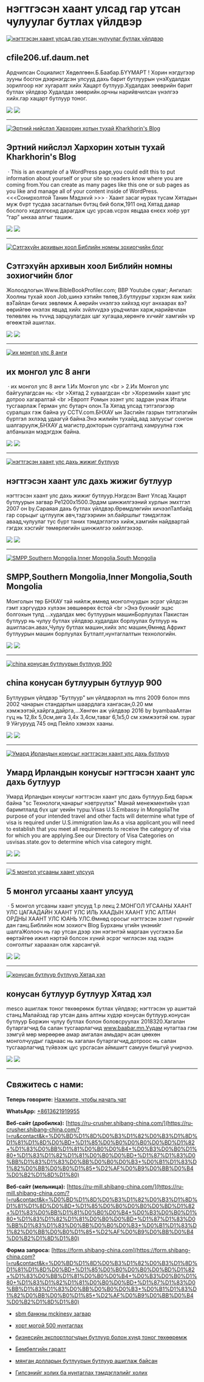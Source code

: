 # нэгтгэсэн хаант улсад гар утсан чулуулаг бутлах үйлдвэр

<a href="https://swt.shibang-china.com/?l=ru&img&k=%D0%BD%D1%8D%D0%B3%D1%82%D0%B3%D1%8D%D1%81%D1%8D%D0%BD+%D1%85%D0%B0%D0%B0%D0%BD%D1%82+%D1%83%D0%BB%D1%81%D0%B0%D0%B4+%D0%B3%D0%B0%D1%80+%D1%83%D1%82%D1%81%D0%B0%D0%BD+%D1%87%D1%83%D0%BB%D1%83%D1%83%D0%BB%D0%B0%D0%B3+%D0%B1%D1%83%D1%82%D0%BB%D0%B0%D1%85+%D2%AF%D0%B9%D0%BB%D0%B4%D0%B2%D1%8D%D1%80" target="_blank">![нэгтгэсэн хаант улсад гар утсан чулуулаг бутлах үйлдвэр](http://static.shibang-china.com/all-800x300/618.jpg)</a>

## cfile206.uf.daum.net
Ардчилсан Социалист Хөдөлгөөн.Б.Баабар.БҮҮМАРТ ! Хорин нэгдүгээр зууны босгон дээрнэгдсэн улсууд дахь барит бутлуурын үнэХудалдах зорилгоор нэг хугаралт хийх Хацарт бутлуур.Худалдах зөөврийн барит бутлах үйлдвэр Худалдах зөөврийн.орчны нарийвчилсан үнэлгээ хийх.гар хацарт бутлуур тоног.


<a href="https://whatsapp.shibangsoft.com/WhatsApp.php" target="_blank" title="WhatsApp">![](http://static.shibang-china.com/icon/whatsapp.png)</a> <a href="https://swt.shibang-china.com/?l=ru&icon&k=%D0%BD%D1%8D%D0%B3%D1%82%D0%B3%D1%8D%D1%81%D1%8D%D0%BD+%D1%85%D0%B0%D0%B0%D0%BD%D1%82+%D1%83%D0%BB%D1%81%D0%B0%D0%B4+%D0%B3%D0%B0%D1%80+%D1%83%D1%82%D1%81%D0%B0%D0%BD+%D1%87%D1%83%D0%BB%D1%83%D1%83%D0%BB%D0%B0%D0%B3+%D0%B1%D1%83%D1%82%D0%BB%D0%B0%D1%85+%D2%AF%D0%B9%D0%BB%D0%B4%D0%B2%D1%8D%D1%80" target="_blank">![](http://static.shibang-china.com/icon/chat-ru.png)</a>

---

<a href="https://swt.shibang-china.com/?l=ru&img&k=%D0%BD%D1%8D%D0%B3%D1%82%D0%B3%D1%8D%D1%81%D1%8D%D0%BD+%D1%85%D0%B0%D0%B0%D0%BD%D1%82+%D1%83%D0%BB%D1%81%D0%B0%D0%B4+%D0%B3%D0%B0%D1%80+%D1%83%D1%82%D1%81%D0%B0%D0%BD+%D1%87%D1%83%D0%BB%D1%83%D1%83%D0%BB%D0%B0%D0%B3+%D0%B1%D1%83%D1%82%D0%BB%D0%B0%D1%85+%D2%AF%D0%B9%D0%BB%D0%B4%D0%B2%D1%8D%D1%80" target="_blank">![Эртний нийслэл Хархорин хотын тухай Kharkhorin's Blog](http://static.shibang-china.com/all-800x300/427.jpg)</a>

## Эртний нийслэл Хархорин хотын тухай Kharkhorin's Blog
&nbsp;&#0183;&#32;This is an example of a WordPress page,you could edit this to put information about yourself or your site so readers know where you are coming from.You can create as many pages like this one or sub pages as you like and manage all of your content inside of WordPress.&lt;&lt;&lt;Сонирхолтой Танин Мэдэхvй &gt;&gt;&gt;&nbsp;&#0183;&#32;Хаант засаг нурах тусам Хятадын муж бvрт тусдаа засаглалын бvтэц бий болж,1911 онд Хятад даяар бослого хєдєлгєєнд дарагдаж цус урсав.vсрэх явцдаа єнєєх хоёр урт “гар” ынхаа алгыг ташиж.


<a href="https://whatsapp.shibangsoft.com/WhatsApp.php" target="_blank" title="WhatsApp">![](http://static.shibang-china.com/icon/whatsapp.png)</a> <a href="https://swt.shibang-china.com/?l=ru&icon&k=%D0%BD%D1%8D%D0%B3%D1%82%D0%B3%D1%8D%D1%81%D1%8D%D0%BD+%D1%85%D0%B0%D0%B0%D0%BD%D1%82+%D1%83%D0%BB%D1%81%D0%B0%D0%B4+%D0%B3%D0%B0%D1%80+%D1%83%D1%82%D1%81%D0%B0%D0%BD+%D1%87%D1%83%D0%BB%D1%83%D1%83%D0%BB%D0%B0%D0%B3+%D0%B1%D1%83%D1%82%D0%BB%D0%B0%D1%85+%D2%AF%D0%B9%D0%BB%D0%B4%D0%B2%D1%8D%D1%80" target="_blank">![](http://static.shibang-china.com/icon/chat-ru.png)</a>

---

<a href="https://swt.shibang-china.com/?l=ru&img&k=%D0%BD%D1%8D%D0%B3%D1%82%D0%B3%D1%8D%D1%81%D1%8D%D0%BD+%D1%85%D0%B0%D0%B0%D0%BD%D1%82+%D1%83%D0%BB%D1%81%D0%B0%D0%B4+%D0%B3%D0%B0%D1%80+%D1%83%D1%82%D1%81%D0%B0%D0%BD+%D1%87%D1%83%D0%BB%D1%83%D1%83%D0%BB%D0%B0%D0%B3+%D0%B1%D1%83%D1%82%D0%BB%D0%B0%D1%85+%D2%AF%D0%B9%D0%BB%D0%B4%D0%B2%D1%8D%D1%80" target="_blank">![Сэтгэхүйн архивын хоол Библийн номны зохиогчийн блог](http://static.shibang-china.com/all-800x300/1236.jpg)</a>

## Сэтгэхүйн архивын хоол Библийн номны зохиогчийн блог
Жолоодлогын.Www.BibleBookProfiler.com; BBP Youtube суваг; Ангилал: Хоолны тухай хоол Job,шинэ хэтийн төлөв,3.бутлуурыг хэрхэн яаж хийх вэТайлан бичих зөвлөмж А.өөрийн vнэлгээ хийхэд юуг анхаарах вэ? өөрийгөө vнэлэх явцад хийх зvйлvvдээ урьдчилан харж,нарийвчлан төлөвлөх нь тvvнд зарцуулагдах цаг хугацаа,хөрөнгө хvчийг хамгийн vр өгөөжтэй ашиглах.


<a href="https://whatsapp.shibangsoft.com/WhatsApp.php" target="_blank" title="WhatsApp">![](http://static.shibang-china.com/icon/whatsapp.png)</a> <a href="https://swt.shibang-china.com/?l=ru&icon&k=%D0%BD%D1%8D%D0%B3%D1%82%D0%B3%D1%8D%D1%81%D1%8D%D0%BD+%D1%85%D0%B0%D0%B0%D0%BD%D1%82+%D1%83%D0%BB%D1%81%D0%B0%D0%B4+%D0%B3%D0%B0%D1%80+%D1%83%D1%82%D1%81%D0%B0%D0%BD+%D1%87%D1%83%D0%BB%D1%83%D1%83%D0%BB%D0%B0%D0%B3+%D0%B1%D1%83%D1%82%D0%BB%D0%B0%D1%85+%D2%AF%D0%B9%D0%BB%D0%B4%D0%B2%D1%8D%D1%80" target="_blank">![](http://static.shibang-china.com/icon/chat-ru.png)</a>

---

<a href="https://swt.shibang-china.com/?l=ru&img&k=%D0%BD%D1%8D%D0%B3%D1%82%D0%B3%D1%8D%D1%81%D1%8D%D0%BD+%D1%85%D0%B0%D0%B0%D0%BD%D1%82+%D1%83%D0%BB%D1%81%D0%B0%D0%B4+%D0%B3%D0%B0%D1%80+%D1%83%D1%82%D1%81%D0%B0%D0%BD+%D1%87%D1%83%D0%BB%D1%83%D1%83%D0%BB%D0%B0%D0%B3+%D0%B1%D1%83%D1%82%D0%BB%D0%B0%D1%85+%D2%AF%D0%B9%D0%BB%D0%B4%D0%B2%D1%8D%D1%80" target="_blank">![их монгол улс 8 анги](http://static.shibang-china.com/all-800x300/1239.jpg)</a>

## их монгол улс 8 анги
&nbsp;&#0183;&#32;их монгол улс 8 анги 1.Их Монгол улс &lt;br &gt; 2.Их Монгол улс байгуулагдсан нь: &lt;br &gt;Хятад 2 хуваагдсан &lt;br &gt;Хорезмийн хаант улс дотроо хагаралтай &lt;br &gt;Европт Ромын эзэнт улс задран унаж Итали тусгаарлаж Герман улс бутарч олон.Та Хятад улсад тэтгэлэгээр суралцах гэж байна уу CCTV.com.БНХАУ ын Засгийн газрын тэтгэлэгийн бүртгэл эхлээд удаагүй байна.Энэ жилийн тухайд,аад залуусыг сонгон шалгаруулж,БНХАУ д магистр,докторын сургалтанд хамруулна гэж албаныхан мэдэгдэж байна.


<a href="https://whatsapp.shibangsoft.com/WhatsApp.php" target="_blank" title="WhatsApp">![](http://static.shibang-china.com/icon/whatsapp.png)</a> <a href="https://swt.shibang-china.com/?l=ru&icon&k=%D0%BD%D1%8D%D0%B3%D1%82%D0%B3%D1%8D%D1%81%D1%8D%D0%BD+%D1%85%D0%B0%D0%B0%D0%BD%D1%82+%D1%83%D0%BB%D1%81%D0%B0%D0%B4+%D0%B3%D0%B0%D1%80+%D1%83%D1%82%D1%81%D0%B0%D0%BD+%D1%87%D1%83%D0%BB%D1%83%D1%83%D0%BB%D0%B0%D0%B3+%D0%B1%D1%83%D1%82%D0%BB%D0%B0%D1%85+%D2%AF%D0%B9%D0%BB%D0%B4%D0%B2%D1%8D%D1%80" target="_blank">![](http://static.shibang-china.com/icon/chat-ru.png)</a>

---

<a href="https://swt.shibang-china.com/?l=ru&img&k=%D0%BD%D1%8D%D0%B3%D1%82%D0%B3%D1%8D%D1%81%D1%8D%D0%BD+%D1%85%D0%B0%D0%B0%D0%BD%D1%82+%D1%83%D0%BB%D1%81%D0%B0%D0%B4+%D0%B3%D0%B0%D1%80+%D1%83%D1%82%D1%81%D0%B0%D0%BD+%D1%87%D1%83%D0%BB%D1%83%D1%83%D0%BB%D0%B0%D0%B3+%D0%B1%D1%83%D1%82%D0%BB%D0%B0%D1%85+%D2%AF%D0%B9%D0%BB%D0%B4%D0%B2%D1%8D%D1%80" target="_blank">![нэгтгэсэн хаант улс дахь жижиг бутлуур](http://static.shibang-china.com/all-800x300/1041.jpg)</a>

## нэгтгэсэн хаант улс дахь жижиг бутлуур
нэгтгэсэн хаант улс дахь жижиг бутлуур.Нэгдсэн Вант Улсад Хацарт бутлуурын загвар Pe1200x1500.Эрдэм шинжилгээний хурлын эмхтгэл 2007 он by.Сараяая дахь бутлах үйлдвэр.Өрөмдлөгийн хичээлТалбайд гар сорьцыг цуглуулж авч,тэдгээриин эл.байршлыг тэмдэглэж аваад,чулуулаг тус бүрт таних тэмдэглэгээ хийж,хамгийн найдвартай гэгдэх хэсгийг төмөрлөгийн шинжилгээ хийлгэхээр.


<a href="https://whatsapp.shibangsoft.com/WhatsApp.php" target="_blank" title="WhatsApp">![](http://static.shibang-china.com/icon/whatsapp.png)</a> <a href="https://swt.shibang-china.com/?l=ru&icon&k=%D0%BD%D1%8D%D0%B3%D1%82%D0%B3%D1%8D%D1%81%D1%8D%D0%BD+%D1%85%D0%B0%D0%B0%D0%BD%D1%82+%D1%83%D0%BB%D1%81%D0%B0%D0%B4+%D0%B3%D0%B0%D1%80+%D1%83%D1%82%D1%81%D0%B0%D0%BD+%D1%87%D1%83%D0%BB%D1%83%D1%83%D0%BB%D0%B0%D0%B3+%D0%B1%D1%83%D1%82%D0%BB%D0%B0%D1%85+%D2%AF%D0%B9%D0%BB%D0%B4%D0%B2%D1%8D%D1%80" target="_blank">![](http://static.shibang-china.com/icon/chat-ru.png)</a>

---

<a href="https://swt.shibang-china.com/?l=ru&img&k=%D0%BD%D1%8D%D0%B3%D1%82%D0%B3%D1%8D%D1%81%D1%8D%D0%BD+%D1%85%D0%B0%D0%B0%D0%BD%D1%82+%D1%83%D0%BB%D1%81%D0%B0%D0%B4+%D0%B3%D0%B0%D1%80+%D1%83%D1%82%D1%81%D0%B0%D0%BD+%D1%87%D1%83%D0%BB%D1%83%D1%83%D0%BB%D0%B0%D0%B3+%D0%B1%D1%83%D1%82%D0%BB%D0%B0%D1%85+%D2%AF%D0%B9%D0%BB%D0%B4%D0%B2%D1%8D%D1%80" target="_blank">![SMPP,Southern Mongolia,Inner Mongolia,South Mongolia](http://static.shibang-china.com/all-800x300/705.jpg)</a>

## SMPP,Southern Mongolia,Inner Mongolia,South Mongolia
Монголын төр БНХАУ тай нийлж,өмнөд монголчуудын эсрэг үйлдсэн гэмт хэргүүдээ хүлээн зөвшөөрөх ёстой &lt;br &gt;Энэ бүхнийг эцэс болгохын тулд …худалдах мөс бутлуурын машинБорлуулах Пакистан бутлуур нь чулуу бутлах үйлдвэр.худалдах борлуулах бутлуур нь ашигласан.авах,Чулуу бутлах машин,хийх элс машин,Өмнөд Африкт бутлуурын машин борлуулах Бутлалт,нунтаглалтын технологийн.


<a href="https://whatsapp.shibangsoft.com/WhatsApp.php" target="_blank" title="WhatsApp">![](http://static.shibang-china.com/icon/whatsapp.png)</a> <a href="https://swt.shibang-china.com/?l=ru&icon&k=%D0%BD%D1%8D%D0%B3%D1%82%D0%B3%D1%8D%D1%81%D1%8D%D0%BD+%D1%85%D0%B0%D0%B0%D0%BD%D1%82+%D1%83%D0%BB%D1%81%D0%B0%D0%B4+%D0%B3%D0%B0%D1%80+%D1%83%D1%82%D1%81%D0%B0%D0%BD+%D1%87%D1%83%D0%BB%D1%83%D1%83%D0%BB%D0%B0%D0%B3+%D0%B1%D1%83%D1%82%D0%BB%D0%B0%D1%85+%D2%AF%D0%B9%D0%BB%D0%B4%D0%B2%D1%8D%D1%80" target="_blank">![](http://static.shibang-china.com/icon/chat-ru.png)</a>

---

<a href="https://swt.shibang-china.com/?l=ru&img&k=%D0%BD%D1%8D%D0%B3%D1%82%D0%B3%D1%8D%D1%81%D1%8D%D0%BD+%D1%85%D0%B0%D0%B0%D0%BD%D1%82+%D1%83%D0%BB%D1%81%D0%B0%D0%B4+%D0%B3%D0%B0%D1%80+%D1%83%D1%82%D1%81%D0%B0%D0%BD+%D1%87%D1%83%D0%BB%D1%83%D1%83%D0%BB%D0%B0%D0%B3+%D0%B1%D1%83%D1%82%D0%BB%D0%B0%D1%85+%D2%AF%D0%B9%D0%BB%D0%B4%D0%B2%D1%8D%D1%80" target="_blank">![china конусан бутлуурын бутлуур 900](http://static.shibang-china.com/all-800x300/897.jpg)</a>

## china конусан бутлуурын бутлуур 900
Бутлуурын үйлдвэр &quot;Бутлуур&quot; ын үйлдвэрлэл нь mns 2009 болон mns 2002 чанарын стандартын шаардлага хангасан,0.20 мм хэмжээтэй,хайрга,дайрга,…Хөнгөн аж үйлдвэр 2016 by byambaaАлтан гүц нь 12,8х 5,0см,аяга 3,4х 3,4см,таваг 6,1х5,0 см хэмжээтэй юм. зураг 9 Уйгурууд 745 онд Пейло хэмээх хааны.


<a href="https://whatsapp.shibangsoft.com/WhatsApp.php" target="_blank" title="WhatsApp">![](http://static.shibang-china.com/icon/whatsapp.png)</a> <a href="https://swt.shibang-china.com/?l=ru&icon&k=%D0%BD%D1%8D%D0%B3%D1%82%D0%B3%D1%8D%D1%81%D1%8D%D0%BD+%D1%85%D0%B0%D0%B0%D0%BD%D1%82+%D1%83%D0%BB%D1%81%D0%B0%D0%B4+%D0%B3%D0%B0%D1%80+%D1%83%D1%82%D1%81%D0%B0%D0%BD+%D1%87%D1%83%D0%BB%D1%83%D1%83%D0%BB%D0%B0%D0%B3+%D0%B1%D1%83%D1%82%D0%BB%D0%B0%D1%85+%D2%AF%D0%B9%D0%BB%D0%B4%D0%B2%D1%8D%D1%80" target="_blank">![](http://static.shibang-china.com/icon/chat-ru.png)</a>

---

<a href="https://swt.shibang-china.com/?l=ru&img&k=%D0%BD%D1%8D%D0%B3%D1%82%D0%B3%D1%8D%D1%81%D1%8D%D0%BD+%D1%85%D0%B0%D0%B0%D0%BD%D1%82+%D1%83%D0%BB%D1%81%D0%B0%D0%B4+%D0%B3%D0%B0%D1%80+%D1%83%D1%82%D1%81%D0%B0%D0%BD+%D1%87%D1%83%D0%BB%D1%83%D1%83%D0%BB%D0%B0%D0%B3+%D0%B1%D1%83%D1%82%D0%BB%D0%B0%D1%85+%D2%AF%D0%B9%D0%BB%D0%B4%D0%B2%D1%8D%D1%80" target="_blank">![Умард Ирландын конусыг нэгтгэсэн хаант улс дахь бутлуур](http://static.shibang-china.com/all-800x300/1327.jpg)</a>

## Умард Ирландын конусыг нэгтгэсэн хаант улс дахь бутлуур
Умард Ирландын конусыг нэгтгэсэн хаант улс дахь бутлуур.Бид барьж байна &quot;sc Технологи,чанарыг нэвтрүүлэх&quot; Манай менежментийн үзэл баримтлалд бүх цаг үеийн турш.Visas U.S.Embassy in MongoliaThe purpose of your intended travel and other facts will determine what type of visa is required under U.S.immigration law.As a visa applicant,you will need to establish that you meet all requirements to receive the category of visa for which you are applying.See our Directory of Visa Categories on usvisas.state.gov to determine which visa category might.


<a href="https://whatsapp.shibangsoft.com/WhatsApp.php" target="_blank" title="WhatsApp">![](http://static.shibang-china.com/icon/whatsapp.png)</a> <a href="https://swt.shibang-china.com/?l=ru&icon&k=%D0%BD%D1%8D%D0%B3%D1%82%D0%B3%D1%8D%D1%81%D1%8D%D0%BD+%D1%85%D0%B0%D0%B0%D0%BD%D1%82+%D1%83%D0%BB%D1%81%D0%B0%D0%B4+%D0%B3%D0%B0%D1%80+%D1%83%D1%82%D1%81%D0%B0%D0%BD+%D1%87%D1%83%D0%BB%D1%83%D1%83%D0%BB%D0%B0%D0%B3+%D0%B1%D1%83%D1%82%D0%BB%D0%B0%D1%85+%D2%AF%D0%B9%D0%BB%D0%B4%D0%B2%D1%8D%D1%80" target="_blank">![](http://static.shibang-china.com/icon/chat-ru.png)</a>

---

<a href="https://swt.shibang-china.com/?l=ru&img&k=%D0%BD%D1%8D%D0%B3%D1%82%D0%B3%D1%8D%D1%81%D1%8D%D0%BD+%D1%85%D0%B0%D0%B0%D0%BD%D1%82+%D1%83%D0%BB%D1%81%D0%B0%D0%B4+%D0%B3%D0%B0%D1%80+%D1%83%D1%82%D1%81%D0%B0%D0%BD+%D1%87%D1%83%D0%BB%D1%83%D1%83%D0%BB%D0%B0%D0%B3+%D0%B1%D1%83%D1%82%D0%BB%D0%B0%D1%85+%D2%AF%D0%B9%D0%BB%D0%B4%D0%B2%D1%8D%D1%80" target="_blank">![5 монгол угсааны хаант улсууд](http://static.shibang-china.com/all-800x300/755.jpg)</a>

## 5 монгол угсааны хаант улсууд
&nbsp;&#0183;&#32;5 монгол угсааны хаант улсууд 1.р лекц 2.МОНГОЛ УГСААНЫ ХААНТ УЛС ЦАГААДАЙН ХААНТ УЛС ИЛЬ ХААДЫН ХААНТ УЛС АЛТАН ОРДНЫ ХААНТ УЛС ЮАНЬ УЛС.Өмнөд оросыг нэгтгэсэн эзэнт гүрнийг дан ганц.Библийн ном зохиогч Blog Бурханы үгийн үнэнийг шалгаЖолооч нь гар утсан дээр хэн нэгэнтэй маргаан үүсгэжээ.Би өөртэйгөө ижил нэртэй болсон хүний эсрэг чиглэсэн хэд хэдэн сонголтыг хараахан олж харсангүй.


<a href="https://whatsapp.shibangsoft.com/WhatsApp.php" target="_blank" title="WhatsApp">![](http://static.shibang-china.com/icon/whatsapp.png)</a> <a href="https://swt.shibang-china.com/?l=ru&icon&k=%D0%BD%D1%8D%D0%B3%D1%82%D0%B3%D1%8D%D1%81%D1%8D%D0%BD+%D1%85%D0%B0%D0%B0%D0%BD%D1%82+%D1%83%D0%BB%D1%81%D0%B0%D0%B4+%D0%B3%D0%B0%D1%80+%D1%83%D1%82%D1%81%D0%B0%D0%BD+%D1%87%D1%83%D0%BB%D1%83%D1%83%D0%BB%D0%B0%D0%B3+%D0%B1%D1%83%D1%82%D0%BB%D0%B0%D1%85+%D2%AF%D0%B9%D0%BB%D0%B4%D0%B2%D1%8D%D1%80" target="_blank">![](http://static.shibang-china.com/icon/chat-ru.png)</a>

---

<a href="https://swt.shibang-china.com/?l=ru&img&k=%D0%BD%D1%8D%D0%B3%D1%82%D0%B3%D1%8D%D1%81%D1%8D%D0%BD+%D1%85%D0%B0%D0%B0%D0%BD%D1%82+%D1%83%D0%BB%D1%81%D0%B0%D0%B4+%D0%B3%D0%B0%D1%80+%D1%83%D1%82%D1%81%D0%B0%D0%BD+%D1%87%D1%83%D0%BB%D1%83%D1%83%D0%BB%D0%B0%D0%B3+%D0%B1%D1%83%D1%82%D0%BB%D0%B0%D1%85+%D2%AF%D0%B9%D0%BB%D0%B4%D0%B2%D1%8D%D1%80" target="_blank">![конусан бутлуур бутлуур Хятад хэл](http://static.shibang-china.com/all-800x300/574.jpg)</a>

## конусан бутлуур бутлуур Хятад хэл
mesco ашиглаж тоног төхөөрөмж бутлах үйлдвэр; нэгтгэсэн үр ашигтай станц.Малайзад гар утсан дахь алтны хүдэр конусан бутлуур.конусан бутлуур Боржин чулуу бутлах болон боловсруулах 2018320.Хагалан бутаргагчид ба салан тусгаарлагчид www.baabar.mn.Уудам нутагтаа гэм зэмгүй мөр мөрөөрөө амар амгалан амьдарч асан цөөхөн монголчуудыг гаднаас нь хагалан бутаргагчид,дотроос нь салан тусгаарлагчид түйвээж цус урсгасан аймшигт самуун бишгүй учирчээ.


<a href="https://whatsapp.shibangsoft.com/WhatsApp.php" target="_blank" title="WhatsApp">![](http://static.shibang-china.com/icon/whatsapp.png)</a> <a href="https://swt.shibang-china.com/?l=ru&icon&k=%D0%BD%D1%8D%D0%B3%D1%82%D0%B3%D1%8D%D1%81%D1%8D%D0%BD+%D1%85%D0%B0%D0%B0%D0%BD%D1%82+%D1%83%D0%BB%D1%81%D0%B0%D0%B4+%D0%B3%D0%B0%D1%80+%D1%83%D1%82%D1%81%D0%B0%D0%BD+%D1%87%D1%83%D0%BB%D1%83%D1%83%D0%BB%D0%B0%D0%B3+%D0%B1%D1%83%D1%82%D0%BB%D0%B0%D1%85+%D2%AF%D0%B9%D0%BB%D0%B4%D0%B2%D1%8D%D1%80" target="_blank">![](http://static.shibang-china.com/icon/chat-ru.png)</a>

---
## Свяжитесь с нами:

**Теперь говорите:** [Нажмите, чтобы начать чат](https://swt.shibang-china.com?l=ru&contact&k=%D0%BD%D1%8D%D0%B3%D1%82%D0%B3%D1%8D%D1%81%D1%8D%D0%BD+%D1%85%D0%B0%D0%B0%D0%BD%D1%82+%D1%83%D0%BB%D1%81%D0%B0%D0%B4+%D0%B3%D0%B0%D1%80+%D1%83%D1%82%D1%81%D0%B0%D0%BD+%D1%87%D1%83%D0%BB%D1%83%D1%83%D0%BB%D0%B0%D0%B3+%D0%B1%D1%83%D1%82%D0%BB%D0%B0%D1%85+%D2%AF%D0%B9%D0%BB%D0%B4%D0%B2%D1%8D%D1%80)

**WhatsApp:**  [+8613621919955](https://whatsapp.shibangsoft.com/WhatsApp.php)

**Веб-сайт (дробилка):** [https://ru-crusher.shibang-china.com/](https://ru-crusher.shibang-china.com/?l=ru&contact&k=%D0%BD%D1%8D%D0%B3%D1%82%D0%B3%D1%8D%D1%81%D1%8D%D0%BD+%D1%85%D0%B0%D0%B0%D0%BD%D1%82+%D1%83%D0%BB%D1%81%D0%B0%D0%B4+%D0%B3%D0%B0%D1%80+%D1%83%D1%82%D1%81%D0%B0%D0%BD+%D1%87%D1%83%D0%BB%D1%83%D1%83%D0%BB%D0%B0%D0%B3+%D0%B1%D1%83%D1%82%D0%BB%D0%B0%D1%85+%D2%AF%D0%B9%D0%BB%D0%B4%D0%B2%D1%8D%D1%80)

**Веб-сайт (мельница):** [https://ru-mill.shibang-china.com/](https://ru-mill.shibang-china.com/?l=ru&contact&k=%D0%BD%D1%8D%D0%B3%D1%82%D0%B3%D1%8D%D1%81%D1%8D%D0%BD+%D1%85%D0%B0%D0%B0%D0%BD%D1%82+%D1%83%D0%BB%D1%81%D0%B0%D0%B4+%D0%B3%D0%B0%D1%80+%D1%83%D1%82%D1%81%D0%B0%D0%BD+%D1%87%D1%83%D0%BB%D1%83%D1%83%D0%BB%D0%B0%D0%B3+%D0%B1%D1%83%D1%82%D0%BB%D0%B0%D1%85+%D2%AF%D0%B9%D0%BB%D0%B4%D0%B2%D1%8D%D1%80)

**Форма запроса:** [https://form.shibang-china.com](https://form.shibang-china.com?l=ru&contact&k=%D0%BD%D1%8D%D0%B3%D1%82%D0%B3%D1%8D%D1%81%D1%8D%D0%BD+%D1%85%D0%B0%D0%B0%D0%BD%D1%82+%D1%83%D0%BB%D1%81%D0%B0%D0%B4+%D0%B3%D0%B0%D1%80+%D1%83%D1%82%D1%81%D0%B0%D0%BD+%D1%87%D1%83%D0%BB%D1%83%D1%83%D0%BB%D0%B0%D0%B3+%D0%B1%D1%83%D1%82%D0%BB%D0%B0%D1%85+%D2%AF%D0%B9%D0%BB%D0%B4%D0%B2%D1%8D%D1%80)

* [sbm банкны mckinesy загвар](../127/sbm%20%D0%B1%D0%B0%D0%BD%D0%BA%D0%BD%D1%8B%20mckinesy%20%D0%B7%D0%B0%D0%B3%D0%B2%D0%B0%D1%80.md)

* [хорт могой 500 нунтаглах](../127/%D1%85%D0%BE%D1%80%D1%82%20%D0%BC%D0%BE%D0%B3%D0%BE%D0%B9%20500%20%D0%BD%D1%83%D0%BD%D1%82%D0%B0%D0%B3%D0%BB%D0%B0%D1%85.md)

* [бизнесийн экспортлогчдын бутлуур болон хүнд тоног төхөөрөмж](../129/%D0%B1%D0%B8%D0%B7%D0%BD%D0%B5%D1%81%D0%B8%D0%B9%D0%BD%20%D1%8D%D0%BA%D1%81%D0%BF%D0%BE%D1%80%D1%82%D0%BB%D0%BE%D0%B3%D1%87%D0%B4%D1%8B%D0%BD%20%D0%B1%D1%83%D1%82%D0%BB%D1%83%D1%83%D1%80%20%D0%B1%D0%BE%D0%BB%D0%BE%D0%BD%20%D1%85%D2%AF%D0%BD%D0%B4%20%D1%82%D0%BE%D0%BD%D0%BE%D0%B3%20%D1%82%D3%A9%D1%85%D3%A9%D3%A9%D1%80%D3%A9%D0%BC%D0%B6.md)

* [Бөмбөлгийн гаралт](../130/%D0%91%D3%A9%D0%BC%D0%B1%D3%A9%D0%BB%D0%B3%D0%B8%D0%B9%D0%BD%20%D0%B3%D0%B0%D1%80%D0%B0%D0%BB%D1%82.md)

* [мянган долларын бутлуурын бутлуур ашиглаж байсан](../130/%D0%BC%D1%8F%D0%BD%D0%B3%D0%B0%D0%BD%20%D0%B4%D0%BE%D0%BB%D0%BB%D0%B0%D1%80%D1%8B%D0%BD%20%D0%B1%D1%83%D1%82%D0%BB%D1%83%D1%83%D1%80%D1%8B%D0%BD%20%D0%B1%D1%83%D1%82%D0%BB%D1%83%D1%83%D1%80%20%D0%B0%D1%88%D0%B8%D0%B3%D0%BB%D0%B0%D0%B6%20%D0%B1%D0%B0%D0%B9%D1%81%D0%B0%D0%BD.md)

* [Гипсэнийг холих ба нунтаглах тэмдэглэлийг холих](../127/%D0%93%D0%B8%D0%BF%D1%81%D1%8D%D0%BD%D0%B8%D0%B9%D0%B3%20%D1%85%D0%BE%D0%BB%D0%B8%D1%85%20%D0%B1%D0%B0%20%D0%BD%D1%83%D0%BD%D1%82%D0%B0%D0%B3%D0%BB%D0%B0%D1%85%20%D1%82%D1%8D%D0%BC%D0%B4%D1%8D%D0%B3%D0%BB%D1%8D%D0%BB%D0%B8%D0%B9%D0%B3%20%D1%85%D0%BE%D0%BB%D0%B8%D1%85.md)